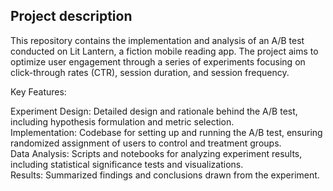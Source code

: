 ## Project description 
This repository contains the implementation and analysis of an A/B test conducted on Lit Lantern, a fiction mobile reading app. The project aims to optimize user engagement through a series of experiments focusing on click-through rates (CTR), session duration, and session frequency.

Key Features:

Experiment Design: Detailed design and rationale behind the A/B test, including hypothesis formulation and metric selection.  
Implementation: Codebase for setting up and running the A/B test, ensuring randomized assignment of users to control and treatment groups.  
Data Analysis: Scripts and notebooks for analyzing experiment results, including statistical significance tests and visualizations.  
Results: Summarized findings and conclusions drawn from the experiment.  
